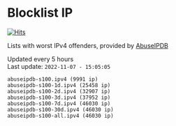 # Blocklist IP

[![Hits](https://hits.seeyoufarm.com/api/count/incr/badge.svg?url=https%3A%2F%2Fgithub.com%2Fborestad%2Fblocklist-ip%2F&count_bg=%2379C83D&title_bg=%23555555&icon=&icon_color=%23E7E7E7&title=hits&edge_flat=false)](https://hits.seeyoufarm.com)

Lists with worst IPv4 offenders, provided by [AbuseIPDB](https://www.abuseipdb.com/)

<!-- FOOTER-PLACEHOLDER -->
Updated every 5 hours<br>
Last update: `2022-11-07 - 15:05:05`
```
abuseipdb-s100.ipv4 (9991 ip)
abuseipdb-s100-1d.ipv4 (25458 ip)
abuseipdb-s100-2d.ipv4 (32907 ip)
abuseipdb-s100-3d.ipv4 (37952 ip)
abuseipdb-s100-7d.ipv4 (46030 ip)
abuseipdb-s100-30d.ipv4 (46030 ip)
abuseipdb-s100-all.ipv4 (46030 ip)
```
